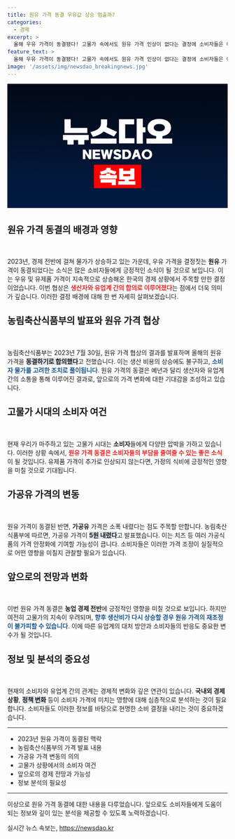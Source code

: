 ```yaml
---
title: 원유 가격 동결 우유값 상승 멈출까?
categories:
  - 경제
excerpt: >
  올해 우유 가격이 동결됐다! 고물가 속에서도 원유 가격 인상이 없다는 결정에 소비자들은 어떤 반응을 보일까? 가공유 가격은 소폭 하락했다는데, 그 배경을 자세히 알아보자.
feature_text: >
  올해 우유 가격이 동결됐다! 고물가 속에서도 원유 가격 인상이 없다는 결정에 소비자들은 어떤 반응을 보일까? 가공유 가격은 소폭 하락했다는데, 그 배경을 자세히 알아보자.
image: '/assets/img/newsdao_breakingnews.jpg'
---
```


<p><img src="/assets/img/newsdao_breakingnews.jpg" alt="ranknews 속보" /></p>

<h2 data-ke-size="size26">원유 가격 동결의 배경과 영향</h2>

<p data-ke-size="size16">&nbsp;</p>

<p data-ke-size="size16">2023년, 경제 전반에 걸쳐 물가가 상승하고 있는 가운데, 우유 가격을 결정짓는 <b>원유</b> 가격이 동결되었다는 소식은 많은 소비자들에게 긍정적인 소식이 될 것으로 보입니다. 이는 우유 및 유제품 가격이 지속적으로 상승해온 한국의 경제 상황에서 주목할 만한 결정이었습니다. 이번 협상은 <b><span style="color: #ee2323;">생산자와 유업계 간의 합의로 이루어졌다</span></b>는 점에서 더욱 의미가 깊습니다. 이러한 결정 배경에 대해 한 번 자세히 살펴보겠습니다.</p>

<h2 data-ke-size="size26">농림축산식품부의 발표와 원유 가격 협상</h2>

<p data-ke-size="size16">&nbsp;</p>

<p data-ke-size="size16">농림축산식품부는 2023년 7월 30일, 원유 가격 협상의 결과를 발표하며 올해의 원유 가격을 <b><span style="background-color: #21538527;">동결하기로 합의했다</span></b>고 전했습니다. 이는 생산 비용의 상승에도 불구하고, <b><span style="color: #1a5490;">소비자 물가를 고려한 조치로 풀이됩니다</span></b>. 원유 가격의 동결은 예년과 달리 생산자와 유업계 간의 소통을 통해 이루어진 결과로, 앞으로의 가격 변화에 대한 기대감을 조성하고 있습니다.</p>

<h2 data-ke-size="size26">고물가 시대의 소비자 여건</h2>

<p data-ke-size="size16">&nbsp;</p>

<p data-ke-size="size16">현재 우리가 마주하고 있는 고물가 시대는 <b>소비자</b>들에게 다양한 압박을 가하고 있습니다. 이러한 상황 속에서, <b><span style="color: #ee2323;">원유 가격 동결은 소비자들의 부담을 줄여줄 수 있는 좋은 소식</span></b>이 될 것입니다. 유제품 가격이 추가로 인상되지 않는다면, 가정의 식비에 긍정적인 영향을 미칠 것으로 기대됩니다.</p>

<h2 data-ke-size="size26">가공유 가격의 변동</h2>

<p data-ke-size="size16">&nbsp;</p>

<p data-ke-size="size16">원유 가격이 동결된 반면, <b>가공유</b> 가격은 소폭 내렸다는 점도 주목할 만합니다. 농림축산식품부에 따르면, 가공유 가격이 <b><span style="background-color: #21538527;">5원 내렸다</span></b>고 발표했습니다. 이는 치즈 등 여러 가공식품의 가격 안정화에 기여할 가능성이 큽니다. 소비자들은 이러한 가격 조정이 실질적으로 어떤 영향을 미칠지 관찰할 필요가 있습니다.</p>

<h2 data-ke-size="size26">앞으로의 전망과 변화</h2>

<p data-ke-size="size16">&nbsp;</p>

<p data-ke-size="size16">이번 원유 가격 동결은 <b>농업 경제 전반</b>에 긍정적인 영향을 미칠 것으로 보입니다. 하지만 여전히 고물가의 지속이 우려되며, <b><span style="color: #1a5490;">향후 생산비가 다시 상승할 경우 원유 가격의 재조정이 불가피할 수 있습니다</span></b>. 이에 따른 유업계의 대처 방안과 소비자들의 반응도 중요한 변수가 될 것입니다.</p>

<h2 data-ke-size="size26">정보 및 분석의 중요성</h2>

<p data-ke-size="size16">&nbsp;</p>

<p data-ke-size="size16">현재의 소비자와 유업계 간의 관계는 경제적 변화와 깊은 연관이 있습니다. <b>국내외 경제 상황</b>, <b><span style="background-color: #21538527;">정책 변화</span></b> 등이 소비자 가격에 미치는 영향에 대해 심층적으로 분석하는 것이 필요합니다. 소비자들도 이러한 정보를 바탕으로 현명한 소비 결정을 내리는 것이 중요하겠습니다.</p>

<hr>

<ul>
    <li>2023년 원유 가격이 동결된 맥락</li>
    <li>농림축산식품부의 가격 발표 내용</li>
    <li>가공유 가격 변동의 의의</li>
    <li>고물가 상황에서의 소비자 여건</li>
    <li>앞으로의 경제 전망과 가능성</li>
    <li>정보 분석의 필요성</li>
</ul>

<hr>

<p data-ke-size="size16">이상으로 원유 가격 동결에 대한 내용을 다루었습니다. 앞으로도 소비자들에게 도움이 되는 정보와 깊이 있는 분석을 제공할 수 있도록 노력하겠습니다.</p>
실시간 뉴스 속보는, <a href="https://newsdao.kr" rel="dofollow">https://newsdao.kr</a>


